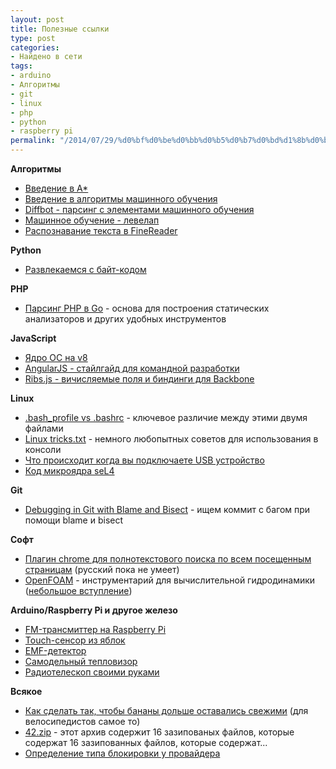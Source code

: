 ```yaml
---
layout: post
title: Полезные ссылки
type: post
categories:
- Найдено в сети
tags:
- arduino
- Алгоритмы
- git
- linux
- php
- python
- raspberry pi
permalink: "/2014/07/29/%d0%bf%d0%be%d0%bb%d0%b5%d0%b7%d0%bd%d1%8b%d0%b5-%d1%81%d1%81%d1%8b%d0%bb%d0%ba%d0%b8/"
---
```

 **Алгоритмы**

- [Введение в А*](http://getpocket.com/redirect?url=http%3A%2F%2Fwww.redblobgames.com%2Fpathfinding%2Fa-star%2Fintroduction.html "Введение в А*")
- [Введение в алгоритмы машинного обучения](http://machinelearningmastery.com/a-tour-of-machine-learning-algorithms/ "A Tour of Machine Learning Algorithms")
- [Diffbot - парсинг с элементами машинного обучения](http://www.sitepoint.com/diffbot-crawling-visual-machine-learning/ "Diffbot: Crawling with Visual Machine Learning")
- [Машинное обучение - левелап](http://metacademy.org/roadmaps/cjrd/level-up-your-ml "Level-Up Your Machine Learning ")
- [Распознавание текста в FineReader](http://habrahabr.ru/company/abbyy/blog/225215/ "Распознавание текста в ABBYY FineReader")

**Python**

- [Развлекаемся с байт-кодом](http://multigrad.blogspot.ru/2014/06/fun-with-python-bytecode.html " Fun with Python bytecode")

**PHP**

- [Парсинг PHP в Go](https://stephensearles.com/?p=288 "Парсинг PHP в Go") - основа для построения статических анализаторов и других удобных инструментов

**JavaScript**

- [Ядро ОС на v8](http://runtimejs.org/ "Operating system kernel built on V8 JavaScript engine")
- [AngularJS - стайлгайд для командной разработки](http://toddmotto.com/opinionated-angular-js-styleguide-for-teams/ "Opinionated AngularJS styleguide for teams ")
- [Ribs.js - вичисляемые поля и биндинги для Backbone](http://habrahabr.ru/company/mailru/blog/228135/ "Ribs.js — вложенные атрибуты, вычисляемые поля и биндинги для Backbone.js")

**Linux**

- [.bash_profile vs .bashrc](http://www.joshstaiger.org/archives/2005/07/bash_profile_vs.html "Ключевые отличия .bash_profile и .bashrc") - ключевое различие между этими двумя файлами
- [Linux tricks.txt](http://cfenollosa.com/misc/tricks.txt "Немного хаков для консоли") - немного любопытных советов для использования в консоли
- [Что происходит когда вы подключаете USB устройство](https://www.technovelty.org/linux/what-actually-happens-when-you-plug-in-a-usb-device.html "https://www.technovelty.org/linux/what-actually-happens-when-you-plug-in-a-usb-device.html")
- [Код микроядра seL4](https://github.com/seL4/seL4 "seL4")

**Git**

- [Debugging in Git with Blame and Bisect](http://www.sitepoint.com/debugging-git-blame-bisect/ " Debugging in Git with Blame and Bisect") - ищем коммит с багом при помощи blame и bisect

**Софт**

- [Плагин chrome для полнотекстового поиска по всем посещенным страницам](https://chrome.google.com/webstore/detail/all-seeing-eye/kiopjipnmfcpdambegpfmggaffjmhnkd/related "Плагин chrome для полнотекстового поиска по всем посещенным страницам") (русский пока не умеет)
- [OpenFOAM](http://www.openfoam.org/ "Вычислительная гидродинамика") - инструментарий для вычислительной гидродинамики ([небольшое вступление](http://habrahabr.ru/post/215391/ "OpenFOAM на практике"))

**Arduino/Raspberry Pi и другое железо**

- [FM-трансмиттер на Raspberry Pi](http://techzei.com/how-to-build-a-raspberry-pi-radio-transmitter/ "How to Build a Raspberry Pi Radio Transmitter")
- [Touch-сенсор из яблок](https://learn.adafruit.com/capacitive-touch-sensors-on-the-raspberry-pi "Capacitive Touch Sensors on the Raspberry Pi")
- [EMF-детектор](http://www.aaronalai.com/emf-detector "EMF-детектор")
- [Самодельный тепловизор](http://habrahabr.ru/post/172947/ "Самодельный тепловизор")
- [Радиотелескоп своими руками](http://habrahabr.ru/post/218805/ "Радиотелескоп")

**Всякое**

- [Как сделать так, чтобы бананы дольше оставались свежими](http://awareness-time.com/?p=4195 "Simple way to keep your Banana fresh") (для велосипедистов самое то)
- [42.zip](http://www.unforgettable.dk/ "42.zip") - этот архив содержит 16 зазипованых файлов, которые содержат 16 зазипованных файлов, которые содержат...
- [Определение типа блокировки у провайдера](http://habrahabr.ru/post/228305/ "Определение типа блокировки у провайдера")
